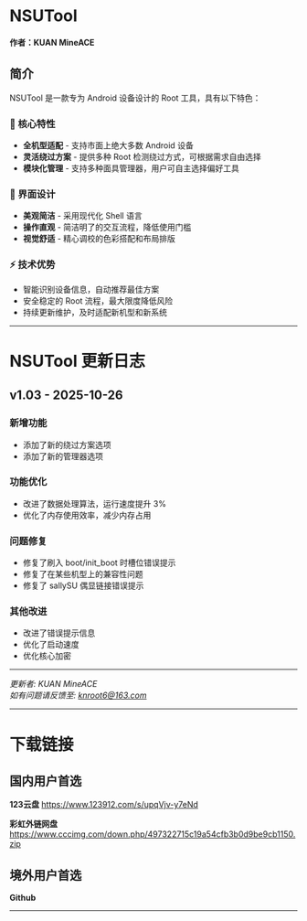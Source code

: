 # NSUTool

**作者：KUAN MineACE**

## 简介

NSUTool 是一款专为 Android 设备设计的 Root 工具，具有以下特色：

### 🌟 核心特性
- **全机型适配** - 支持市面上绝大多数 Android 设备
- **灵活绕过方案** - 提供多种 Root 检测绕过方式，可根据需求自由选择
- **模块化管理** - 支持多种面具管理器，用户可自主选择偏好工具

### 🎨 界面设计
- **美观简洁** - 采用现代化 Shell 语言
- **操作直观** - 简洁明了的交互流程，降低使用门槛
- **视觉舒适** - 精心调校的色彩搭配和布局排版

### ⚡ 技术优势
- 智能识别设备信息，自动推荐最佳方案
- 安全稳定的 Root 流程，最大限度降低风险
- 持续更新维护，及时适配新机型和新系统

---

# NSUTool 更新日志

## v1.03 - 2025-10-26

### 新增功能
- 添加了新的绕过方案选项
- 添加了新的管理器选项

### 功能优化
- 改进了数据处理算法，运行速度提升 3%
- 优化了内存使用效率，减少内存占用

### 问题修复
- 修复了刷入 boot/init_boot 时槽位错误提示
- 修复了在某些机型上的兼容性问题
- 修复了 sallySU 偶显链接错误提示

### 其他改进
- 改进了错误提示信息
- 优化了启动速度
- 优化核心加密

---
*更新者: KUAN MineACE*  
*如有问题请反馈至: knroot6@163.com*

---
# 下载链接

## 国内用户首选

**123云盘**
https://www.123912.com/s/upqVjv-y7eNd

**彩虹外链网盘**
https://www.cccimg.com/down.php/497322715c19a54cfb3b0d9be9cb1150.zip

## 境外用户首选

**Github**

---
